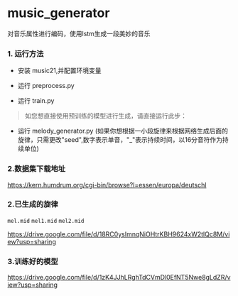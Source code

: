 # music_generator
对音乐属性进行编码，使用lstm生成一段美妙的音乐

### 1. 运行方法

- 安装 music21,并配置环境变量

- 运行 preprocess.py
- 运行 train.py

> 如您想直接使用预训练的模型进行生成，请直接运行此步：
- 运行 melody_generator.py (如果你想根据一小段旋律来根据网络生成后面的旋律，只需更改"seed",数字表示单音，"_"表示持续时间，以16分音符作为持续单位)

### 2.数据集下载地址
https://kern.humdrum.org/cgi-bin/browse?l=essen/europa/deutschl

### 2.已生成的旋律

`mel.mid`          `mel1.mid`          `mel2.mid `

https://drive.google.com/file/d/18RC0ysImnqNiOHtrKBH9624xW2tlQc8M/view?usp=sharing

### 3.训练好的模型

https://drive.google.com/file/d/1zK4JJhLRghTdCVmDl0EfNT5Nwe8gLdZR/view?usp=sharing

